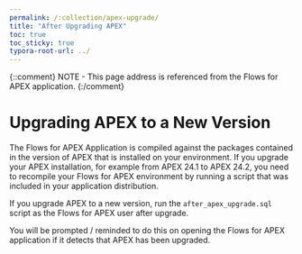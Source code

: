 ```yaml
---
permalink: /:collection/apex-upgrade/
title: "After Upgrading APEX"
toc: true
toc_sticky: true
typora-root-url: ../
---
```


{::comment}
NOTE - This page address is referenced from the Flows for APEX application.
{:/comment}

# Upgrading APEX to a New Version

The Flows for APEX Application is compiled against the packages contained in the version of APEX that is installed on your environment.   If you upgrade your APEX installation, for example from APEX 24.1 to APEX 24.2, you need to recompile your Flows for APEX environment by running a script that was included in your application distribution.

If you upgrade APEX to a new version, run the `after_apex_upgrade.sql` script as the Flows for APEX user after upgrade. 

You will be prompted / reminded to do this on opening the Flows for APEX application if it detects that APEX has been upgraded.
